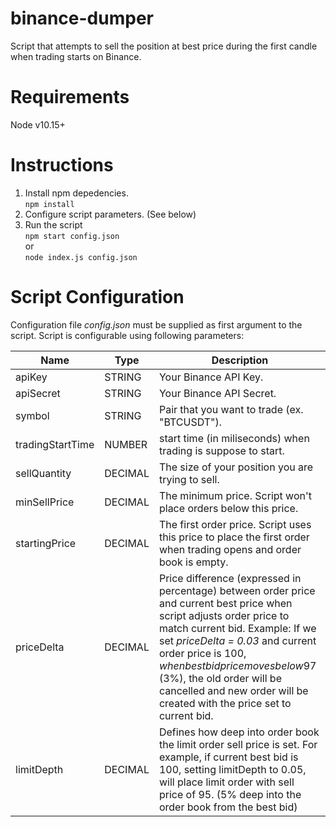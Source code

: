 # binance-dumper  
Script that attempts to sell the position at best price during the first candle when trading starts on Binance.  
  
# Requirements  
Node v10.15+  

# Instructions  
1) Install npm depedencies.  
```npm install```  
2) Configure script parameters. (See below)
3) Run the script  
```npm start config.json```  
or  
```node index.js config.json```  

# Script Configuration
Configuration file *config.json* must be supplied as first argument to the script. Script is configurable using following parameters:  

Name | Type | Description
-----| ---- | -----------
apiKey | STRING | Your Binance API Key.  
apiSecret | STRING | Your Binance API Secret.  
symbol | STRING | Pair that you want to trade (ex. "BTCUSDT").  
tradingStartTime | NUMBER | start time (in miliseconds) when trading is suppose to start.  
sellQuantity | DECIMAL | The size of your position you are trying to sell.  
minSellPrice | DECIMAL | The minimum price. Script won't place orders below this price.  
startingPrice | DECIMAL | The first order price. Script uses this price to place the first order when trading opens and order book is empty.  
priceDelta | DECIMAL | Price difference (expressed in percentage) between order price and current best price when script adjusts order price to match current bid. Example: If we set *priceDelta = 0.03* and current order price is 100$, when best bid price moves below 97$ (3%), the old order will be cancelled and new order will be created with the price set to current bid.  
limitDepth | DECIMAL | Defines how deep into order book the limit order sell price is set. For example, if current best bid is 100, setting limitDepth to 0.05, will place limit order with sell price of 95. (5% deep into the order book from the best bid)  